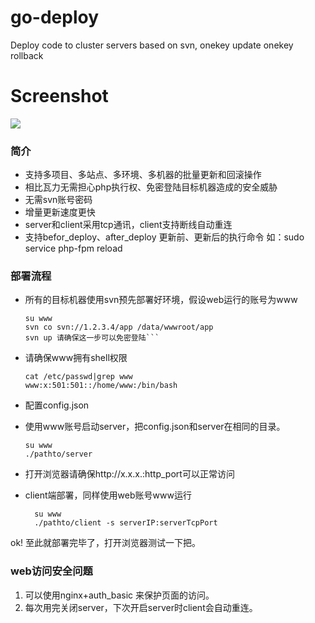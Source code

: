 # go-deploy
Deploy code to cluster servers based on svn, onekey update onekey rollback

# Screenshot
![](https://github.com/ikool-cn/go-deploy/blob/master/Screenshot.png)

### 简介
- 支持多项目、多站点、多环境、多机器的批量更新和回滚操作
- 相比瓦力无需担心php执行权、免密登陆目标机器造成的安全威胁
- 无需svn账号密码
- 增量更新速度更快
- server和client采用tcp通讯，client支持断线自动重连
- 支持befor_deploy、after_deploy 更新前、更新后的执行命令 如：sudo service php-fpm reload

### 部署流程

 - 所有的目标机器使用svn预先部署好环境，假设web运行的账号为www

    ```
    su www
    svn co svn://1.2.3.4/app /data/wwwroot/app
    svn up 请确保这一步可以免密登陆```

 - 请确保www拥有shell权限
    ```
    cat /etc/passwd|grep www 
    www:x:501:501::/home/www:/bin/bash
    ```

 - 配置config.json

 - 使用www账号启动server，把config.json和server在相同的目录。
    ```
    su www
    ./pathto/server
    ```
 - 打开浏览器请确保http://x.x.x.:http_port可以正常访问

 - client端部署，同样使用web账号www运行
      ```
        su www
        ./pathto/client -s serverIP:serverTcpPort
      ```
ok! 至此就部署完毕了，打开浏览器测试一下把。

### web访问安全问题
 1. 可以使用nginx+auth_basic 来保护页面的访问。
 2. 每次用完关闭server，下次开启server时client会自动重连。